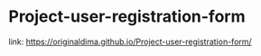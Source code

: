 # Project-user-registration-form

link: https://originaldima.github.io/Project-user-registration-form/
